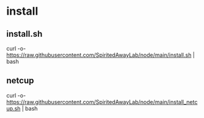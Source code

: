 # install 
## install.sh
curl -o- https://raw.githubusercontent.com/SpiritedAwayLab/node/main/install.sh | bash
 
## netcup 
curl -o- https://raw.githubusercontent.com/SpiritedAwayLab/node/main/install_netcup.sh | bash
